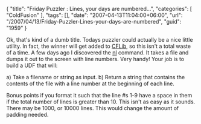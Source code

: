 {
	"title": "Friday Puzzler : Lines, your days are numbered...",
	"categories": [
		"ColdFusion"
	],
	"tags": [],
	"date": "2007-04-13T11:04:00+06:00",
	"url": "/2007/04/13/Friday-Puzzler-Lines-your-days-are-numbered",
	"guid": "1959"
}

Ok, that's kind of a dumb title. Todays puzzler could actually be a nice little utility. In fact, the winner will get added to <a href="http://www.cflib.org">CFLib</a>, so this isn't a total waste of a time. A few days ago I discovered the <a href="http://www.opengroup.org/onlinepubs/009695399/utilities/nl.html">nl</a> command. It takes a file and dumps it out to the screen with line numbers. Very handy! Your job is to build a UDF that will:

a) Take a filename or string as input.
b) Return a string that contains the contents of the file with a line number at the beginning of each line.

Bonus points if you format it such that the line #s 1-9 have a space in them if the total number of lines is greater than 10. This isn't as easy as it sounds. There may be 1000, or 10000 lines. This would change the amount of padding needed.